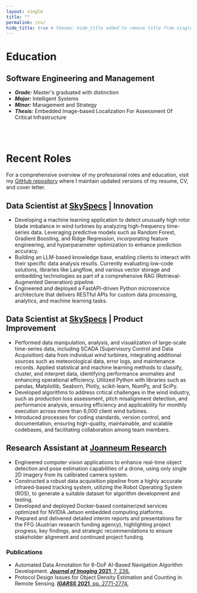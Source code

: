 ```yaml
---
layout: single
title: ""
permalink: /cv/
hide_title: true # theuma: hide_title added to remove title from single.html layout
---
```


# Education

## Software Engineering and Management

- ***Grade:*** Master's graduated with distinction
- ***Major:*** Intelligent Systems
- ***Minor:*** Management and Strategy
- ***Thesis:*** Embedded Image-based Localization For Assessment Of Critical Infrastructure

<br>
<br>

# Recent Roles

For a comprehensive overview of my professional roles and education, visit my [GitHub repository](https://github.com/theuema/Resume-CV) where I maintain updated versions of my resume, CV, and cover letter.

## Data Scientist at [SkySpecs](https://www.skyspecs.com) | Innovation

- Developing a machine learning application to detect unusually high rotor blade imbalance in wind turbines by analyzing high-frequency time-series data. Leveraging predictive models such as Random Forest, Gradient Boosting, and Ridge Regression, incorporating feature engineering, and hyperparameter optimization to enhance prediction accuracy.
- Building an LLM-based knowledge base, enabling clients to interact with their specific data analysis results. Currently evaluating low-code solutions, libraries like Langflow, and various vector storage and embedding technologies as part of a comprehensive RAG (Retrieval-Augmented Generation) pipeline.
- Engineered and deployed a FastAPI-driven Python microservice architecture that delivers RESTful APIs for custom data processing, analytics, and machine learning tasks.

## Data Scientist at [SkySpecs](https://www.skyspecs.com) | Product Improvement

- Performed data manipulation, analysis, and visualization of large-scale time-series data, including SCADA (Supervisory Control and Data Acquisition) data from individual wind turbines, integrating additional sources such as meteorological data, error logs, and maintenance records. Applied statistical and machine learning methods to classify, cluster, and interpret data, identifying performance anomalies and enhancing operational efficiency. Utilized Python with libraries such as pandas, Matplotlib, Seaborn, Plotly, scikit-learn, NumPy, and SciPy.
- Developed algorithms to address critical challenges in the wind industry, such as production loss assessment, pitch misalignment detection, and performance analysis, ensuring efficiency and applicability for monthly execution across more than 6,000 client wind turbines.
- Introduced processes for coding standards, version control, and documentation, ensuring high-quality, maintainable, and scalable codebases, and facilitating collaboration among team members.

## Research Assistant at [Joanneum Research](https://www.joanneum.at/en/)

- Engineered computer vision applications to enhance real-time object detection and pose estimation capabilities of a drone, using only single 2D imagery from its calibrated camera system.
- Constructed a robust data acquisition pipeline from a highly accurate infrared-based tracking system, utilizing the Robot Operating System (ROS), to generate a suitable dataset for algorithm development and testing.
- Developed and deployed Docker-based containerized services optimized for NVIDIA Jetson embedded computing platforms.
- Prepared and delivered detailed interim reports and presentations for the FFG (Austrian research funding agency), highlighting project progress, key findings, and strategic recommendations to ensure stakeholder alignment and continued project funding.

### Publications

- Automated Data Annotation for 6-DoF AI-Based Navigation Algorithm Development. [***Journal of Imaging*** **2021**, 7, 236.](https://doi.org/10.3390/jimaging7110236)
- Protocol Design Issues for Object Density Estimation and Counting in Remote Sensing. [***IGARSS*** **2021**, pp. 2771-2774.](https://doi.org/10.1109/IGARSS47720.2021.9553934)
